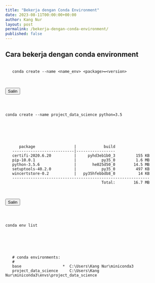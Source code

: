 ```yaml
---
title: "Bekerja dengan Conda Environment"
date: 2023-08-11T00:00:00+00:00
author: Kang Nur
layout: post
permalink: /bekerja-dengan-conda-environment/
published: false
---
```


<h2>Cara bekerja dengan conda environment</h2>

<div class="code-container">
  <pre>
  <code id="code" class="bash">
   conda create --name &lt;name_env&gt; &lt;package&gt;=&lt;version&gt;
  </code>
  </pre>
</div>

<div class="code-container">
  <button class="copy-button" onclick="copyToClipboard(this)">
    <i class="fas fa-copy"></i> Salin
  </button>
  <pre>
  <code id="code" class="bash">

   conda create --name project_data_science python=3.5

  </code>
  </pre>
</div>

<div class="code-container">
  <pre>
  <code id="code" class="bash">
      package                 |            build
   ---------------------------|-----------------
   certifi-2020.6.20          |     pyhd3eb1b0_3         155 KB
   pip-10.0.1                 |           py35_0         1.6 MB
   python-3.5.6               |       he025d50_0        14.5 MB
   setuptools-40.2.0          |           py35_0         497 KB
   wincertstore-0.2           |   py35hfebbdb8_0          14 KB
   ------------------------------------------------------------
                                          Total:        16.7 MB
  </code>
  </pre>
</div>

<div class="code-container">
  <button class="copy-button" onclick="copyToClipboard(this)">
    <i class="fas fa-copy"></i> Salin
  </button>
  <pre>
  <code id="code" class="bash">

   conda env list

  </code>
  </pre>
</div>

<div class="code-container">
  <pre>
  <code id="code" class="bash">
   # conda environments:
   #
   base                  *  C:\Users\Kang Nur\miniconda3
   project_data_science     C:\Users\Kang Nur\miniconda3\envs\project_data_science
  </code>
  </pre>
</div>